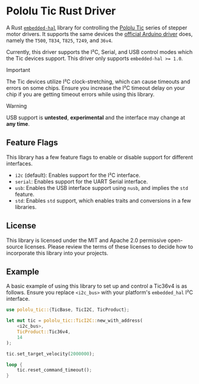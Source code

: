 # Pololu Tic Rust Driver
A Rust [`embedded-hal`](https://docs.rs/embedded-hal/latest/embedded_hal/)
library for controlling the [Pololu Tic](https://www.pololu.com/tic) series of
stepper motor drivers. It supports the same devices the
[official Arduino driver](https://github.com/pololu/tic-arduino) does, namely
the `T500`, `T834`, `T825`, `T249`, and `36v4`.

Currently, this driver supports the I²C, Serial, and USB control modes which
the Tic devices support. This driver only supports `embedded-hal >= 1.0`.

> [!IMPORTANT]
> The Tic devices utilize I²C clock-stretching, which can cause timeouts and
> errors on some chips. Ensure you increase the I²C timeout delay on your chip
> if you are getting timeout errors while using this library.

> [!WARNING]
> USB support is **untested**, **experimental** and the interface may change at
> **any time**.

## Feature Flags
This library has a few feature flags to enable or disable support for different
interfaces.

 - `i2c` (default): Enables support for the I²C interface.
 - `serial`: Enables support for the UART Serial interface.
 - `usb`: Enables the USB interface support using `nusb`, and implies the `std` feature.
 - `std`: Enables `std` support, which enables traits and conversions in a few libraries.

## License
This library is licensed under the MIT and Apache 2.0 permissive open-source
licenses. Please review the terms of these licenses to decide how to incorporate
this library into your projects.

## Example
A basic example of using this library to set up and control a Tic36v4 is as
follows. Ensure you replace `<i2c_bus>` with your platform's `embedded_hal`
I²C interface.

```rust
use pololu_tic::{TicBase, TicI2C, TicProduct};

let mut tic = pololu_tic::TicI2C::new_with_address(
    <i2c_bus>,
    TicProduct::Tic36v4,
    14
);

tic.set_target_velocity(2000000);

loop {
    tic.reset_command_timeout();
}
```
